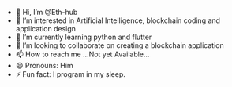 - 👋 Hi, I’m @Eth-hub
- 👀 I’m interested in Artificial Intelligence, blockchain coding and application design
- 🌱 I’m currently learning python and flutter
- 💞️ I’m looking to collaborate on creating a blockchain application
- 📫 How to reach me ...Not yet Available...
- 😄 Pronouns: Him
- ⚡ Fun fact: I program in my sleep.

<!---
Eth-hub/Eth-hub is a ✨ special ✨ repository because its `README.md` (this file) appears on your GitHub profile.
You can click the Preview link to take a look at your changes.
--->
